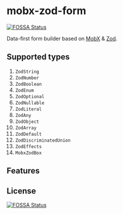 # mobx-zod-form
[![FOSSA Status](https://app.fossa.com/api/projects/git%2Bgithub.com%2FMonoidDev%2Fmobx-zod-form.svg?type=shield)](https://app.fossa.com/projects/git%2Bgithub.com%2FMonoidDev%2Fmobx-zod-form?ref=badge_shield)


Data-first form builder based on [MobX](https://mobx.js.org/) & [Zod](https://zod.dev/).

## Supported types

1. `ZodString`
2. `ZodNumber`
3. `ZodBoolean`
4. `ZodEnum`
5. `ZodOptional`
6. `ZodNullable`
7. `ZodLiteral`
8. `ZodAny`
9. `ZodObject`
10. `ZodArray`
11. `ZodDefault`
12. `ZodDiscriminatedUnion`
13. `ZodEffects`
14. `MobxZodBox`

## Features



## License
[![FOSSA Status](https://app.fossa.com/api/projects/git%2Bgithub.com%2FMonoidDev%2Fmobx-zod-form.svg?type=large)](https://app.fossa.com/projects/git%2Bgithub.com%2FMonoidDev%2Fmobx-zod-form?ref=badge_large)